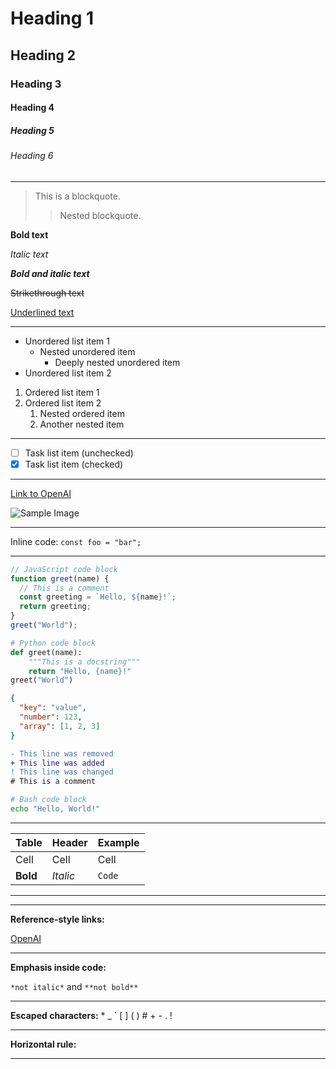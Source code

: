 <!-- markup.heading -->

# Heading 1

<!-- markup.heading -->

## Heading 2

<!-- markup.heading -->

### Heading 3

<!-- markup.heading -->

#### Heading 4

<!-- markup.heading -->

##### Heading 5

<!-- markup.heading -->

###### Heading 6

<!-- meta.separator -->

---

<!-- markup.quote -->

> This is a blockquote.
>
> <!-- markup.quote (nested) -->
>
> > Nested blockquote.

<!-- markup.bold -->

**Bold text**

<!-- markup.italic -->

_Italic text_

<!-- markup.bold + markup.italic -->

**_Bold and italic text_**

<!-- markup.strikethrough -->

~~Strikethrough text~~

<!-- markup.underline -->

<u>Underlined text</u>

<!-- meta.separator -->

---

<!-- list items (no direct scope, but punctuation.definition.list.begin.markdown for bullets) -->

- Unordered list item 1
  - Nested unordered item
    - Deeply nested unordered item
- Unordered list item 2

<!-- list items (no direct scope, but punctuation.definition.list.begin.markdown for numbers) -->

1. Ordered list item 1
2. Ordered list item 2
   1. Nested ordered item
   2. Another nested item

<!-- meta.separator -->

---

<!-- GFM task list: punctuation.definition.list.begin.markdown for the dash, markup.ignored for the checkbox -->

- [ ] Task list item (unchecked)
- [x] Task list item (checked)

<!-- meta.separator -->

---

<!-- constant.other.reference.link, string.other.link -->

[Link to OpenAI](https://openai.com)

<!-- image: no direct scope, but often treated as a link -->

![Sample Image](https://placekitten.com/200/100)

<!-- meta.separator -->

---

<!-- markup.inline.raw -->

Inline code: `const foo = "bar";`

<!-- meta.separator -->

---

<!-- source.js, comment, string, variable, etc. -->

```js
// JavaScript code block
function greet(name) {
  // This is a comment
  const greeting = `Hello, ${name}!`;
  return greeting;
}
greet("World");
```

<!-- source.python, comment, string, variable, etc. -->

```python
# Python code block
def greet(name):
    """This is a docstring"""
    return "Hello, {name}!"
greet("World")
```

<!-- source.json, constant, string, number, etc. -->

```json
{
  "key": "value",
  "number": 123,
  "array": [1, 2, 3]
}
```

<!-- diff: markup.deleted, markup.inserted, markup.changed, comment -->

```diff
- This line was removed
+ This line was added
! This line was changed
# This is a comment
```

<!-- source.shell, comment, string, etc. -->

```bash
# Bash code block
echo "Hello, World!"
```

<!-- meta.separator -->

---

<!-- table: no direct scope, but markup.inline.raw for code, markup.bold, markup.italic -->

| Table    | Header   | Example |
| -------- | -------- | ------- |
| Cell     | Cell     | Cell    |
| **Bold** | _Italic_ | `Code`  |

<!-- meta.separator -->

---

<!-- comment -->
<!-- HTML comment -->

<!-- meta.separator -->

---

<!-- constant.other.reference.link, string.other.link -->

**Reference-style links:**

[OpenAI][1]

[1]: https://openai.com

<!-- meta.separator -->

---

<!-- markup.inline.raw -->

**Emphasis inside code:**

`*not italic*` and `**not bold**`

<!-- meta.separator -->

---

<!-- markup.inline.raw -->

**Escaped characters:** \* \_ \` \[ \] \( \) \# \+ \- \. \!

<!-- meta.separator -->

---

<!-- meta.separator -->

**Horizontal rule:**

---
